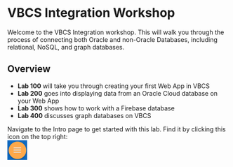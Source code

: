 # VBCS Integration Workshop

Welcome to the VBCS Integration workshop. This will walk you through the process of connecting both Oracle and non-Oracle Databases, including relational, NoSQL, and graph databases.

## Overview
- <b>Lab 100</b> will take you through creating your first Web App in VBCS
- <b>Lab 200</b> goes into displaying data from an Oracle Cloud database on your Web App
- <b>Lab 300</b> shows how to work with a Firebase database
- <b>Lab 400</b> discusses graph databases on VBCS

Navigate to the Intro page to get started with this lab. Find it by clicking this icon on the top right:   
![](images/menuIcon.png)
